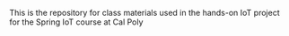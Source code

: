 This is the repository for class materials used in the hands-on IoT project for the Spring IoT course at Cal Poly